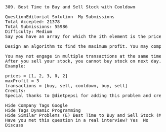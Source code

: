 <pre>
309. Best Time to Buy and Sell Stock with Cooldown  

QuestionEditorial Solution  My Submissions
Total Accepted: 21378
Total Submissions: 55986
Difficulty: Medium
Say you have an array for which the ith element is the price of a given stock on day i.

Design an algorithm to find the maximum profit. You may complete as many transactions as you like (ie, buy one and sell one share of the stock multiple times) with the following restrictions:

You may not engage in multiple transactions at the same time (ie, you must sell the stock before you buy again).
After you sell your stock, you cannot buy stock on next day. (ie, cooldown 1 day)
Example:

prices = [1, 2, 3, 0, 2]
maxProfit = 3
transactions = [buy, sell, cooldown, buy, sell]
Credits:
Special thanks to @dietpepsi for adding this problem and creating all test cases.

Hide Company Tags Google
Hide Tags Dynamic Programming
Hide Similar Problems (E) Best Time to Buy and Sell Stock (M) Best Time to Buy and Sell Stock II
Have you met this question in a real interview? Yes  No
Discuss
</pre>
